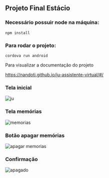 ## Projeto Final Estácio

### Necessário possuir node na máquina:

```
npm install
```
### Para rodar o projeto:
```
cordova run android
```
Para visualizar a documentação do projeto

<https://nandoti.github.io/ju-assistente-virtual/#/>


### Tela inicial

![ju](https://user-images.githubusercontent.com/73204469/195910078-b45bc7f5-7e8a-4d39-a9ee-ddda6fbf2a1f.jpg)

### Tela memórias

![memorias](https://user-images.githubusercontent.com/73204469/195915171-fcff5bda-c16d-4d4d-9c50-5f10b769a7db.jpg)

### Botão apagar memórias

![apagar memorias](https://user-images.githubusercontent.com/73204469/195915255-60e8dbfd-ee0b-446d-8857-1135c0d35493.jpg)

### Confirmação

![apagado](https://user-images.githubusercontent.com/73204469/195917197-285700a6-1582-40ef-93fd-9ae9106d1507.jpg)
